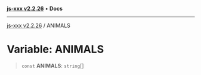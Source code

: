 [**js-xxx v2.2.26**](../README.md) • **Docs**

***

[js-xxx v2.2.26](../README.md) / ANIMALS

# Variable: ANIMALS

> `const` **ANIMALS**: `string`[]

